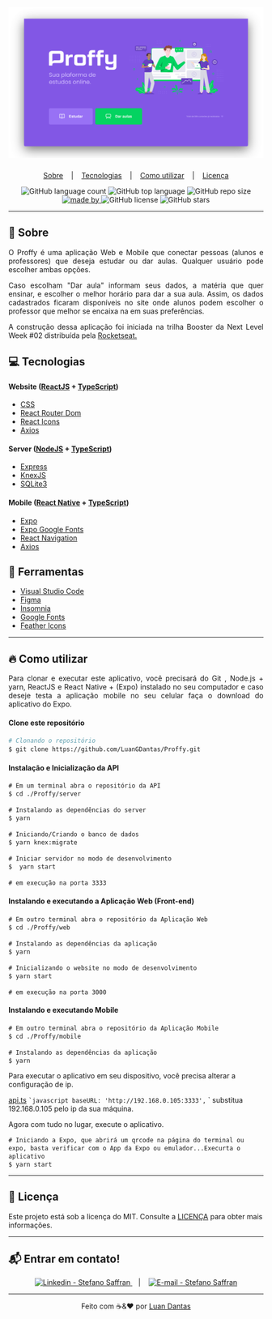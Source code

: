 # ![](https://github.com/LuanGDantas/Proffy/blob/master/assets/thumbnail.png "Banner Proffys")

<p align="center"'>
  <a href="#-sobre">Sobre</a>
  &nbsp;&nbsp;&nbsp;|&nbsp;&nbsp;&nbsp;   
  <a href="#-tecnologias">Tecnologias</a>
  &nbsp;&nbsp;&nbsp;|&nbsp;&nbsp;&nbsp;   
  <a href="#-como-utilizar">Como utilizar</a>
  &nbsp;&nbsp;&nbsp;|&nbsp;&nbsp;&nbsp;   
  <a href="#-licença">Licença</a> 
</p>
                  
<p align="center"'>
  <img alt="GitHub language count" src="https://img.shields.io/github/languages/count/LuanGDantas/Proffy?color=BlueViolet&style=flat-square">
  <img alt="GitHub top language" src="https://img.shields.io/github/languages/top/LuanGDantas/Proffy?color=BlueViolet&style=flat-square">
  <img alt="GitHub repo size" src="https://img.shields.io/github/repo-size/LuanGDantas/Proffy?color=BlueViolet&style=flat-square">
  <a href="https://www.linkedin.com/in/luan-guilherme-dantas-3a57a3130/ ">
    <img alt="made by" src="https://img.shields.io/badge/made%20by-LuanGDantas-BlueViolet?style=flat-square"> 
  </a>
  <img alt="GitHub license" src="https://img.shields.io/badge/license-MIT-blueviolet?style=flat-square">  
  <img alt="GitHub stars" src="https://img.shields.io/github/stars/LuanGDantas/Ecoleta?style=social">
</p>

***

## 🔖 Sobre
<p align="justify"'>
O Proffy é uma aplicação Web e Mobile que conectar pessoas (alunos e professores) que deseja estudar ou dar aulas. Qualquer usuário pode escolher ambas opções.  
</p> 
<p align="justify"'>                   
Caso escolham "Dar aula" informam seus dados, a matéria que quer ensinar, e escolher o melhor horário para dar a sua aula. Assim, os dados cadastrados ficaram disponíveis no site onde alunos podem escolher o professor que melhor se encaixa na em suas preferências.
</p>  
<p align="justify"'>                             
A construção dessa aplicação foi iniciada na trilha Booster da Next Level Week #02 distribuída pela <a target="_blank" href="https://rocketseat.com.br/">Rocketseat.</a> 
</p>

## 💻 Tecnologias
#### Website ([ReactJS][1] + [TypeScript][2])
- [CSS][3]
- [React Router Dom][4]
- [React Icons][5]
- [Axios][6]
#### Server ([NodeJS][7] + [TypeScript][2])
- [Express][8]
- [KnexJS][9]
- [SQLite3][10]
#### Mobile ([React Native][11] + [TypeScript][2])
- [Expo][12]
- [Expo Google Fonts][13]
- [React Navigation][14]
- [Axios][6]
## 🔨 Ferramentas
- [Visual Studio Code][15]
- [Figma][16]
- [Insomnia][17]
- [Google Fonts][18]
- [Feather Icons][19]

***

## 🔥 Como utilizar
<p align="justify"'>
Para clonar e executar este aplicativo, você precisará do Git , Node.js + yarn, ReactJS e React Native + (Expo) instalado no seu computador e caso deseje testa a aplicação mobile no seu celular faça o download do aplicativo do Expo.
</p>

#### Clone este repositório
```bash
# Clonando o repositório
$ git clone https://github.com/LuanGDantas/Proffy.git
```
#### Instalação e Inicialização da API
~~~shell
# Em um terminal abra o repositório da API 
$ cd ./Proffy/server

# Instalando as dependências do server
$ yarn 

# Iniciando/Criando o banco de dados
$ yarn knex:migrate

# Iniciar servidor no modo de desenvolvimento
$  yarn start

# em execução na porta 3333
~~~
#### Instalando e executando a Aplicação Web (Front-end)
~~~shell
# Em outro terminal abra o repositório da Aplicação Web 
$ cd ./Proffy/web

# Instalando as dependências da aplicação
$ yarn 

# Inicializando o website no modo de desenvolvimento
$ yarn start

# em execução na porta 3000
~~~
#### Instalando e executando Mobile
~~~shell
# Em outro terminal abra o repositório da Aplicação Mobile
$ cd ./Proffy/mobile

# Instalando as dependências da aplicação
$ yarn 
~~~
Para executar o aplicativo em seu dispositivo, você precisa alterar a configuração de ip.

[api.ts](https://github.com/LuanGDantas/Proffy/master/mobile/src/services/api.ts)
`` `javascript
  baseURL: 'http://192.168.0.105:3333',
`` `
substitua 192.168.0.105 pelo ip da sua máquina.

Agora com tudo no lugar, execute o aplicativo.
~~~shell
# Iniciando a Expo, que abrirá um qrcode na página do terminal ou expo, basta verificar com o App da Expo ou emulador...Execurta o aplicativo 
$ yarn start
~~~

***
## 📝 Licença

Este projeto está sob a licença do MIT. Consulte a [LICENÇA](./LICENSE.md) para obter mais informações.

***
## 📬 Entrar em contato!
<p align="center"'>
  <a href="https://www.linkedin.com/in/luan-guilherme-dantas-3a57a3130/" rel="nofollow">
    <img alt="Linkedin - Stefano Saffran" src="https://camo.githubusercontent.com/5a189abd87746872a77aaa7404a3748ad8585d5c/68747470733a2f2f696d672e736869656c64732e696f2f62616467652f4c696e6b6564696e2d2d2532334638393532443f7374796c653d736f6369616c266c6f676f3d6c696e6b6564696e" data-canonical-src="https://img.shields.io/badge/Linkedin--%23F8952D?style=social&amp;logo=linkedin" style="max-width:100%;">
  </a>
  &nbsp;&nbsp;&nbsp;|&nbsp;&nbsp;&nbsp;  
  <a href="guilherme.luan2012@gmail.com">
    <img alt="E-mail - Stefano Saffran" src="https://camo.githubusercontent.com/0d6b8470c85771ff00c3d4449aac198c05e2e72a/68747470733a2f2f696d672e736869656c64732e696f2f62616467652f456d61696c2d2d2532334638393532443f7374796c653d736f6369616c266c6f676f3d676d61696c" data-canonical-src="https://img.shields.io/badge/Email--%23F8952D?style=social&amp;logo=gmail" style="max-width:100%;">
</a>
</p>

***

<p align="center"'>
Feito com ☕&❤️ por <a href="https://www.linkedin.com/in/luan-guilherme-dantas-3a57a3130/">Luan Dantas</a>
</p>

[1]: https://pt-br.reactjs.org/
[2]: https://www.typescriptlang.org/
[3]: https://developer.mozilla.org/pt-BR/docs/Web/CSS
[4]: https://reacttraining.com/react-router/web/guides/quick-start
[5]: https://github.com/react-icons/react-icons
[6]: https://github.com/axios/axios
[7]: https://nodejs.org/en/
[8]: https://expressjs.com/pt-br/
[9]: https://knexjs.org/
[10]: https://github.com/mapbox/node-sqlite3
[11]: https://www.reactnative.com/
[12]: https://expo.io/
[13]: https://github.com/expo/google-fonts
[14]: https://reactnavigation.org/
[15]: https://code.visualstudio.com/
[16]: https://www.figma.com/
[17]: https://insomnia.rest/
[18]: https://fonts.google.com/
[19]: https://feathericons.com/
